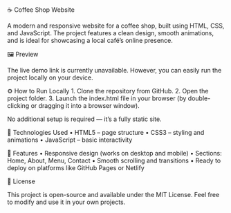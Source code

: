 ☕ Coffee Shop Website

A modern and responsive website for a coffee shop, built using HTML, CSS, and JavaScript. The project features a clean design, smooth animations, and is ideal for showcasing a local café’s online presence.

🖼️ Preview

The live demo link is currently unavailable. However, you can easily run the project locally on your device.

⚙️ How to Run Locally
	1.	Clone the repository from GitHub.
	2.	Open the project folder.
	3.	Launch the index.html file in your browser (by double-clicking or dragging it into a browser window).

No additional setup is required — it’s a fully static site.

🎨 Technologies Used
	•	HTML5 – page structure
	•	CSS3 – styling and animations
	•	JavaScript – basic interactivity

📌 Features
	•	Responsive design (works on desktop and mobile)
	•	Sections: Home, About, Menu, Contact
	•	Smooth scrolling and transitions
	•	Ready to deploy on platforms like GitHub Pages or Netlify

📄 License

This project is open-source and available under the MIT License. Feel free to modify and use it in your own projects.